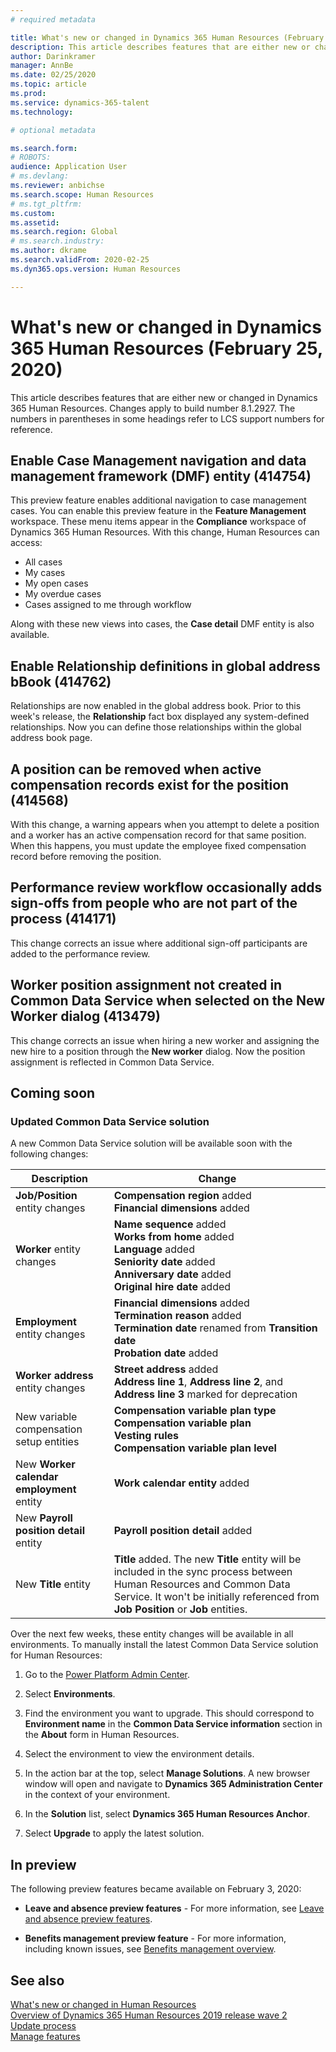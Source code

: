```yaml
---
# required metadata

title: What's new or changed in Dynamics 365 Human Resources (February 25, 2020)
description: This article describes features that are either new or changed in Microsoft Dynamics 365 Human Resources for February 25, 2020.
author: Darinkramer
manager: AnnBe
ms.date: 02/25/2020
ms.topic: article
ms.prod: 
ms.service: dynamics-365-talent
ms.technology: 

# optional metadata

ms.search.form: 
# ROBOTS: 
audience: Application User
# ms.devlang: 
ms.reviewer: anbichse
ms.search.scope: Human Resources
# ms.tgt_pltfrm: 
ms.custom: 
ms.assetid: 
ms.search.region: Global
# ms.search.industry: 
ms.author: dkrame
ms.search.validFrom: 2020-02-25
ms.dyn365.ops.version: Human Resources

---
```


# What's new or changed in Dynamics 365 Human Resources (February 25, 2020)

This article describes features that are either new or changed in Dynamics 365 Human Resources. Changes apply to build number 8.1.2927. The numbers in parentheses in some headings refer to LCS support numbers for reference.

## Enable Case Management navigation and data management framework (DMF) entity (414754)

This preview feature enables additional navigation to case management cases. You can enable this preview feature in the **Feature Management** workspace. These menu items appear in the **Compliance** workspace of Dynamics 365 Human Resources. With this change, Human Resources can access:

- All cases
- My cases
- My open cases
- My overdue cases
- Cases assigned to me through workflow

Along with these new views into cases, the **Case detail** DMF entity is also available.

## Enable Relationship definitions in global address bBook (414762)

Relationships are now enabled in the global address book. Prior to this week's release, the **Relationship** fact box displayed any system-defined relationships. Now you can define those relationships within the global address book page.

## A position can be removed when active compensation records exist for the position (414568)

With this change, a warning appears when you attempt to delete a position and a worker has an active compensation record for that same position. When this happens, you must update the employee fixed compensation record before removing the position.

## Performance review workflow occasionally adds sign-offs from people who are not part of the process (414171)

This change corrects an issue where additional sign-off participants are added to the performance review.

## Worker position assignment not created in Common Data Service when selected on the New Worker dialog (413479)

This change corrects an issue when hiring a new worker and assigning the new hire to a position through the **New worker** dialog. Now the position assignment is reflected in Common Data Service.

## Coming soon

### Updated Common Data Service solution

A new Common Data Service solution will be available soon with the following changes:

| Description | Change |
| ----------------------------------------- | --- |
| **Job/Position** entity changes | **Compensation region** added</br>**Financial dimensions** added |
| **Worker** entity changes | **Name sequence** added</br>**Works from home** added</br>**Language** added</br>**Seniority date** added</br>**Anniversary date** added</br>**Original hire date** added |
| **Employment** entity changes | **Financial dimensions** added</br>**Termination reason** added</br>**Termination date** renamed from **Transition date**</br>**Probation date** added |
| **Worker address** entity changes | **Street address** added</br>**Address line 1**, **Address line 2**, and **Address line 3** marked for deprecation |
| New variable compensation setup entities | **Compensation variable plan type**</br>**Compensation variable plan**</br>**Vesting rules**</br>**Compensation variable plan level** |
| New **Worker calendar employment** entity | **Work calendar entity** added |
| New **Payroll position detail** entity | **Payroll position detail** added |
| New **Title** entity | **Title** added. The new **Title** entity will be included in the sync process between Human Resources and Common Data Service. It won't be initially referenced from **Job Position** or **Job** entities. |

Over the next few weeks, these entity changes will be available in all environments. To manually install the latest Common Data Service solution for Human Resources:

1.	Go to the [Power Platform Admin Center](https://admin.powerplatform.microsoft.com).

2.	Select **Environments**.

3.	Find the environment you want to upgrade. This should correspond to **Environment name** in the **Common Data Service information** section in the **About** form in Human Resources.

4.	Select the environment to view the environment details.

5.	In the action bar at the top, select **Manage Solutions**. A new browser window will open and navigate to **Dynamics 365 Administration Center** in the context of your environment.

6.	In the **Solution** list, select **Dynamics 365 Human Resources Anchor**.

7.	Select **Upgrade** to apply the latest solution.

## In preview

The following preview features became available on February 3, 2020:

- **Leave and absence preview features** - For more information, see [Leave and absence preview features](hr-leave-and-absence-overview.md?leave-and-absence-preview-features).

- **Benefits management preview feature** - For more information, including known issues, see [Benefits management overview](hr-benefits-management-overview.md).

## See also

[What's new or changed in Human Resources](hr-admin-whats-new.md)</br>
[Overview of Dynamics 365 Human Resources 2019 release wave 2](https://docs.microsoft.com/dynamics365-release-plan/2019wave2/dynamics365-human-resources/)</br>
[Update process](hr-admin-setup-update-process.md)</br>
[Manage features](hr-admin-manage-features.md)